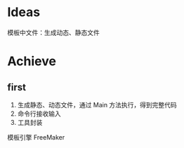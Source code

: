 
# Ideas

模板中文件：生成动态、静态文件

# Achieve

## first

1. 生成静态、动态文件，通过 Main 方法执行，得到完整代码
2. 命令行接收输入
3. 工具封装

模板引擎 FreeMaker




